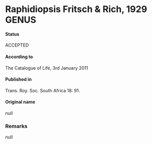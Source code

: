 # Raphidiopsis Fritsch & Rich, 1929 GENUS

#### Status
ACCEPTED

#### According to
The Catalogue of Life, 3rd January 2011

#### Published in
Trans. Roy. Soc. South Africa 18: 91.

#### Original name
null

### Remarks
null